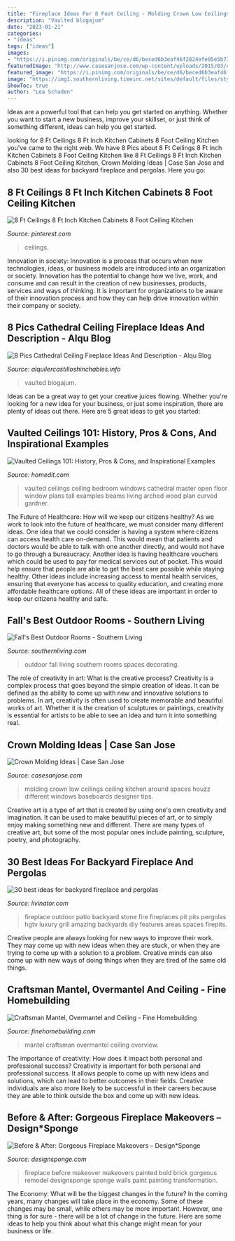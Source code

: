 ```yaml
---
title: "Fireplace Ideas For 8 Foot Ceiling - Molding Crown Low Ceilings Ceiling Kitchen Around Spaces Houzz Different Windows Baseboards Designer Tips"
description: "Vaulted blogajum"
date: "2023-01-21"
categories:
- "ideas"
tags: ["ideas"]
images:
- "https://i.pinimg.com/originals/be/ce/d6/beced6b3eaf46f2824efe05e5b73e7c2.jpg"
featuredImage: "http://www.casesanjose.com/wp-content/uploads/2015/03/crown-molding-pictures.jpg"
featured_image: "https://i.pinimg.com/originals/be/ce/d6/beced6b3eaf46f2824efe05e5b73e7c2.jpg"
image: "https://img1.southernliving.timeinc.net/sites/default/files/styles/responsive_etr_gallery_desktop_portrait/public/image/2015/12/main/1152201_heath_overall0005_2.jpg?itok=_ZW6rYZC"
ShowToc: true
author: "Lea Schaden"
---
```



Ideas are a powerful tool that can help you get started on anything. Whether you want to start a new business, improve your skillset, or just think of something different, ideas can help you get started.

	

		
looking for 8 Ft Ceilings 8 Ft Inch Kitchen Cabinets 8 Foot Ceiling Kitchen you've came to the right web. We have 8 Pics about 8 Ft Ceilings 8 Ft Inch Kitchen Cabinets 8 Foot Ceiling Kitchen like 8 Ft Ceilings 8 Ft Inch Kitchen Cabinets 8 Foot Ceiling Kitchen, Crown Molding Ideas | Case San Jose and also 30 best ideas for backyard fireplace and pergolas. Here you go:
		
    
## 8 Ft Ceilings 8 Ft Inch Kitchen Cabinets 8 Foot Ceiling Kitchen

<img loading=lazy src="https://i.pinimg.com/originals/be/ce/d6/beced6b3eaf46f2824efe05e5b73e7c2.jpg" onerror="this.onerror=null;this.src='https://tse3.mm.bing.net/th?id=OIP.ybOO1VOkd1yu1_X4dUJl7QHaFj&amp;pid=15.1';" alt="8 Ft Ceilings 8 Ft Inch Kitchen Cabinets 8 Foot Ceiling Kitchen">

_Source: pinterest.com_

>ceilings. 

	

Innovation in society:
Innovation is a process that occurs when new technologies, ideas, or business models are introduced into an organization or society. Innovation has the potential to change how we live, work, and consume and can result in the creation of new businesses, products, services and ways of thinking. It is important for organizations to be aware of their innovation process and how they can help drive innovation within their company or society.

    
## 8 Pics Cathedral Ceiling Fireplace Ideas And Description - Alqu Blog

<img loading=lazy src="https://alquilercastilloshinchables.info/wp-content/uploads/2020/06/fireplace-cathedral-ceiling-ideas-Google-Search-With-images-....jpg" onerror="this.onerror=null;this.src='https://tse3.mm.bing.net/th?id=OIP.Vczexki7XhJFuXh_n54zegHaFj&amp;pid=15.1';" alt="8 Pics Cathedral Ceiling Fireplace Ideas And Description - Alqu Blog">

_Source: alquilercastilloshinchables.info_

>vaulted blogajum. 

	

Ideas can be a great way to get your creative juices flowing. Whether you're looking for a new idea for your business, or just some inspiration, there are plenty of ideas out there. Here are 5 great ideas to get you started: 

    
## Vaulted Ceilings 101: History, Pros &amp; Cons, And Inspirational Examples

<img loading=lazy src="http://cdn.homedit.com/wp-content/uploads/2015/09/Bedroom-with-vaulted-ceiling-and-large-windows.jpg" onerror="this.onerror=null;this.src='https://tse2.mm.bing.net/th?id=OIP.R-mQFQhIwPzRTDuHEnp4jAHaLH&amp;pid=15.1';" alt="Vaulted Ceilings 101: History, Pros &amp; Cons, and Inspirational Examples">

_Source: homedit.com_

>vaulted ceilings ceiling bedroom windows cathedral master open floor window plans tall examples beams living arched wood plan curved gardner. 

	

The Future of Healthcare: How will we keep our citizens healthy?
As we work to look into the future of healthcare, we must consider many different ideas. One idea that we could consider is having a system where citizens can access health care on-demand. This would mean that patients and doctors would be able to talk with one another directly, and would not have to go through a bureaucracy. Another idea is having healthcare vouchers which could be used to pay for medical services out of pocket. This would help ensure that people are able to get the best care possible while staying healthy. Other ideas include increasing access to mental health services, ensuring that everyone has access to quality education, and creating more affordable healthcare options. All of these ideas are important in order to keep our citizens healthy and safe.

    
## Fall&#039;s Best Outdoor Rooms - Southern Living

<img loading=lazy src="https://img1.southernliving.timeinc.net/sites/default/files/styles/responsive_etr_gallery_desktop_portrait/public/image/2015/12/main/1152201_heath_overall0005_2.jpg?itok=_ZW6rYZC" onerror="this.onerror=null;this.src='https://tse3.mm.bing.net/th?id=OIP.6W_0J2xybPzDVWQA-PvI1QHaLH&amp;pid=15.1';" alt="Fall&#039;s Best Outdoor Rooms - Southern Living">

_Source: southernliving.com_

>outdoor fall living southern rooms spaces decorating. 

	

The role of creativity in art: What is the creative process?
Creativity is a complex process that goes beyond the simple creation of ideas. It can be defined as the ability to come up with new and innovative solutions to problems. In art, creativity is often used to create memorable and beautiful works of art. Whether it is the creation of sculptures or paintings, creativity is essential for artists to be able to see an idea and turn it into something real.

    
## Crown Molding Ideas | Case San Jose

<img loading=lazy src="http://www.casesanjose.com/wp-content/uploads/2015/03/crown-molding-pictures.jpg" onerror="this.onerror=null;this.src='https://tse1.mm.bing.net/th?id=OIP.NnNLmVHOOfoHRoZgdjBDdAHaFu&amp;pid=15.1';" alt="Crown Molding Ideas | Case San Jose">

_Source: casesanjose.com_

>molding crown low ceilings ceiling kitchen around spaces houzz different windows baseboards designer tips. 

	

Creative art is a type of art that is created by using one's own creativity and imagination. It can be used to make beautiful pieces of art, or to simply enjoy making something new and different. There are many types of creative art, but some of the most popular ones include painting, sculpture, poetry, and photography.

    
## 30 Best Ideas For Backyard Fireplace And Pergolas

<img loading=lazy src="https://livinator.com/wp-content/uploads/2016/10/backyard-fireplace-and-pergolas-12.jpeg" onerror="this.onerror=null;this.src='https://tse3.mm.bing.net/th?id=OIP.RMbcWQ1cvp3njeWQWvE2CgHaE8&amp;pid=15.1';" alt="30 best ideas for backyard fireplace and pergolas">

_Source: livinator.com_

>fireplace outdoor patio backyard stone fire fireplaces pit pits pergolas hgtv luxury grill amazing backyards diy features areas spaces firepits. 

	

Creative people are always looking for new ways to improve their work. They may come up with new ideas when they are stuck, or when they are trying to come up with a solution to a problem. Creative minds can also come up with new ways of doing things when they are tired of the same old things.

    
## Craftsman Mantel, Overmantel And Ceiling - Fine Homebuilding

<img loading=lazy src="https://s3.amazonaws.com/finehomebuilding.s3.tauntoncloud.com/app/uploads/2016/04/09203741/image-1200x1607.jpg" onerror="this.onerror=null;this.src='https://tse1.mm.bing.net/th?id=OIP.WQ14u3B6OP0pPWTE_3OH4gHaJ6&amp;pid=15.1';" alt="Craftsman Mantel, Overmantel and Ceiling - Fine Homebuilding">

_Source: finehomebuilding.com_

>mantel craftsman overmantel ceiling overview. 

	

The importance of creativity: How does it impact both personal and professional success?
Creativity is important for both personal and professional success. It allows people to come up with new ideas and solutions, which can lead to better outcomes in their fields. Creative individuals are also more likely to be successful in their careers because they are able to think outside the box and come up with new ideas.

    
## Before &amp; After: Gorgeous Fireplace Makeovers – Design*Sponge

<img loading=lazy src="https://www.designsponge.com/wp-content/uploads/2017/02/before_fireplaceMAIN.jpg" onerror="this.onerror=null;this.src='https://tse2.mm.bing.net/th?id=OIP.EzQtNE3mPEq7sObKqzvkiwHaKQ&amp;pid=15.1';" alt="Before &amp; After: Gorgeous Fireplace Makeovers – Design*Sponge">

_Source: designsponge.com_

>fireplace before makeover makeovers painted bold brick gorgeous remodel designsponge sponge walls paint painting transformation. 

	

The Economy: What will be the biggest changes in the future?
In the coming years, many changes will take place in the economy. Some of these changes may be small, while others may be more important. However, one thing is for sure - there will be a lot of change in the future. Here are some ideas to help you think about what this change might mean for your business or life.

